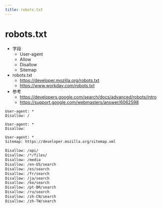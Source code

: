 ```yaml
---
title: robots.txt
---
```


# robots.txt

- 字段
  - User-agent
  - Allow
  - Disallow
  - Sitemap
- robots.txt
  - https://developer.mozilla.org/robots.txt
  - https://www.workday.com/robots.txt
- 参考
  - https://developers.google.com/search/docs/advanced/robots/intro
  - https://support.google.com/webmasters/answer/6062598

```
User-agent: *
Disallow: /
```

```
User-agent: *
Disallow:
```

```robot.txt
User-agent: *
Sitemap: https://developer.mozilla.org/sitemap.xml

Disallow: /api/
Disallow: /*/files/
Disallow: /media
Disallow: /en-US/search
Disallow: /es/search
Disallow: /fr/search
Disallow: /ja/search
Disallow: /ko/search
Disallow: /pt-BR/search
Disallow: /ru/search
Disallow: /zh-CN/search
Disallow: /zh-TW/search
```

